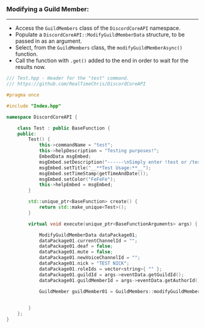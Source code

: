 ### **Modifying a Guild Member:**
---
- Access the `GuildMembers` class of the `DiscordCoreAPI` namespace.
- Populate a `DiscordCoreAPI::ModifyGuildMemberData` structure, to be passed in as an argument.
- Select, from the `GuildMembers` class, the `modifyGuildMemberAsync()` function.
- Call the function with `.get()` added to the end in order to wait for the results now.

```cpp
/// Test.hpp - Header for the "test" command.
/// https://github.com/RealTimeChris/DiscordCoreAPI

#pragma once

#include "Index.hpp"

namespace DiscordCoreAPI {

	class Test : public BaseFunction {
	public:
		Test() {
			this->commandName = "test";
			this->helpDescription = "Testing purposes!";
			EmbedData msgEmbed;
			msgEmbed.setDescription("------\nSimply enter !test or /test!\n------");
			msgEmbed.setTitle("__**Test Usage:**__");
			msgEmbed.setTimeStamp(getTimeAndDate());
			msgEmbed.setColor("FeFeFe");
			this->helpEmbed = msgEmbed;
		}

		std::unique_ptr<BaseFunction> create() {
			return std::make_unique<Test>();
		}

		virtual void execute(unique_ptr<BaseFunctionArguments> args) {

			ModifyGuildMemberData dataPackage01;
			dataPackage01.currentChannelId = "";
			dataPackage01.deaf = false;
			dataPackage01.mute = false;
			dataPackage01.newVoiceChannelId = "";
			dataPackage01.nick = "TEST NICK";
			dataPackage01.roleIds = vector<string>{ "" };
			dataPackage01.guildId = args->eventData.getGuildId();
			dataPackage01.guildMemberId = args->eventData.getAuthorId();

			GuildMember guildMember01 = GuildMembers::modifyGuildMemberAsync(dataPackage01).get();

			
		}
	};
}
```
